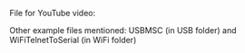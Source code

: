 File for YouTube video:

Other example files mentioned: USBMSC (in USB folder) and  WiFiTelnetToSerial (in WiFi folder)
